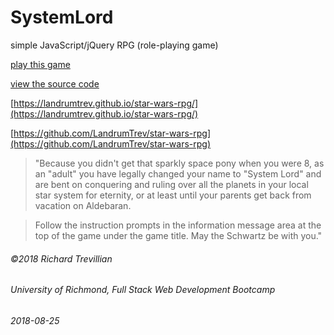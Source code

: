 # SystemLord
simple JavaScript/jQuery RPG (role-playing game)

[play this game](https://landrumtrev.github.io/star-wars-rpg/)

[view the source code](https://github.com/LandrumTrev/star-wars-rpg)

[https://landrumtrev.github.io/star-wars-rpg/](https://landrumtrev.github.io/star-wars-rpg/)

[https://github.com/LandrumTrev/star-wars-rpg](https://github.com/LandrumTrev/star-wars-rpg)

> "Because you didn't get that sparkly space pony when you were 8, as an "adult" you have legally changed your name to "System Lord" and are bent on conquering and ruling over all the planets in your local star system for eternity, or at least until your parents get back from vacation on Aldebaran. 

>Follow the instruction prompts in the information message area at the top of the game under the game title. May the Schwartz be with you."

###### ©2018 Richard Trevillian
###### University of Richmond, Full Stack Web Development Bootcamp
###### 2018-08-25
